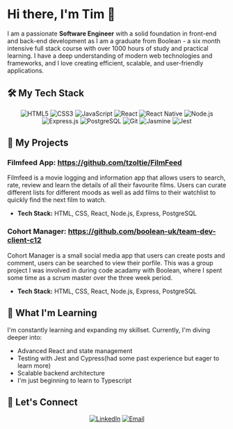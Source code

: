 # Hi there, I'm Tim 👋

I am a passionate **Software Engineer** with a solid foundation in front-end and back-end development as I am a graduate from Boolean - a six month intensive full stack course with over 1000 hours of study and practical learning. I have a deep understanding of modern web technologies and frameworks, and I love creating efficient, scalable, and user-friendly applications.

## 🛠️ My Tech Stack

<p align="center">
  <img src="https://img.shields.io/badge/HTML5-E34F26?style=for-the-badge&logo=html5&logoColor=white" alt="HTML5" />
  <img src="https://img.shields.io/badge/CSS3-1572B6?style=for-the-badge&logo=css3&logoColor=white" alt="CSS3" />
  <img src="https://img.shields.io/badge/JavaScript-F7DF1E?style=for-the-badge&logo=javascript&logoColor=black" alt="JavaScript" />
  <img src="https://img.shields.io/badge/React-61DAFB?style=for-the-badge&logo=react&logoColor=black" alt="React" />
  <img src="https://img.shields.io/badge/React_Native-61DAFB?style=for-the-badge&logo=react&logoColor=black" alt="React Native" />
  <img src="https://img.shields.io/badge/Node.js-339933?style=for-the-badge&logo=node-dot-js&logoColor=white" alt="Node.js" />
  <img src="https://img.shields.io/badge/Express.js-000000?style=for-the-badge&logo=express&logoColor=white" alt="Express.js" />
  <img src="https://img.shields.io/badge/PostgreSQL-336791?style=for-the-badge&logo=postgresql&logoColor=white" alt="PostgreSQL" />
  <img src="https://img.shields.io/badge/Git-F05032?style=for-the-badge&logo=git&logoColor=white" alt="Git" />
  <img src="https://img.shields.io/badge/Jasmine-8A4182?style=for-the-badge&logo=jasmine&logoColor=white" alt="Jasmine" />
  <img src="https://img.shields.io/badge/Jest-C21325?style=for-the-badge&logo=jest&logoColor=white" alt="Jest" />
</p>

## 🔭 My Projects

### Filmfeed App: https://github.com/tzoltie/FilmFeed
Filmfeed is a movie logging and information app that allows users to search, rate, review and learn the details of all their favourite films.
Users can curate different lists for different moods as well as add films to their watchlist to quickly find the next film to watch.

- **Tech Stack:** HTML, CSS, React, Node.js, Express, PostgreSQL

### Cohort Manager: https://github.com/boolean-uk/team-dev-client-c12
Cohort Manager is a small social media app that users can create posts and comment, users can be searched to view their porfile.
This was a group project I was involved in during code acadamy with Boolean, where I spent some time as a scrum master over the three week period.

- **Tech Stack:** HTML, CSS, React, Node.js, Express, PostgreSQL

## 🌱 What I'm Learning

I'm constantly learning and expanding my skillset. Currently, I'm diving deeper into:

- Advanced React and state management
- Testing with Jest and Cypress(had some past experience but eager to learn more)
- Scalable backend architecture
- I'm just beginning to learn to Typescript

## 🤝 Let's Connect

<p align="center">
  <a href="https://www.linkedin.com/in/yourprofile/"><img src="https://img.shields.io/badge/LinkedIn-0077B5?style=for-the-badge&logo=linkedin&logoColor=white" alt="LinkedIn" /></a>
  <a href="mailto:t.zoltie@gmail.com"><img src="https://img.shields.io/badge/Email-D14836?style=for-the-badge&logo=gmail&logoColor=white" alt="Email" /></a>
</p>
